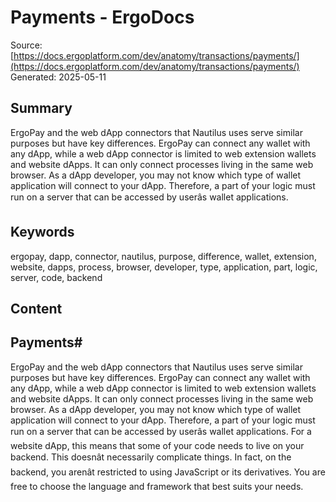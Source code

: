 # Payments - ErgoDocs
Source: [https://docs.ergoplatform.com/dev/anatomy/transactions/payments/](https://docs.ergoplatform.com/dev/anatomy/transactions/payments/)
Generated: 2025-05-11

## Summary
ErgoPay and the web dApp connectors that Nautilus uses serve similar purposes but have key differences. ErgoPay can connect any wallet with any dApp, while a web dApp connector is limited to web extension wallets and website dApps. It can only connect processes living in the same web browser. As a dApp developer, you may not know which type of wallet application will connect to your dApp. Therefore, a part of your logic must run on a server that can be accessed by userâs wallet applications.

## Keywords
ergopay, dapp, connector, nautilus, purpose, difference, wallet, extension, website, dapps, process, browser, developer, type, application, part, logic, server, code, backend

## Content
## Payments#
ErgoPay and the web dApp connectors that Nautilus uses serve similar purposes but have key differences. ErgoPay can connect any wallet with any dApp, while a web dApp connector is limited to web extension wallets and website dApps. It can only connect processes living in the same web browser.
As a dApp developer, you may not know which type of wallet application will connect to your dApp. Therefore, a part of your logic must run on a server that can be accessed by userâs wallet applications. For a website dApp, this means that some of your code needs to live on your backend. This doesnât necessarily complicate things. In fact, on the backend, you arenât restricted to using JavaScript or its derivatives. You are free to choose the language and framework that best suits your needs.

